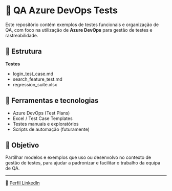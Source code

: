 # 🧪 QA Azure DevOps Tests

Este repositório contém exemplos de testes funcionais e organização de QA, com foco na utilização de **Azure DevOps** para gestão de testes e rastreabilidade.

## 📁 Estrutura
**Testes**
- login_test_case.md
- search_feature_test.md
- regression_suite.xlsx

## 🧰 Ferramentas e tecnologias
- Azure DevOps (Test Plans)
- Excel / Test Case Templates
- Testes manuais e exploratórios
- Scripts de automação (futuramente)

## 📌 Objetivo
Partilhar modelos e exemplos que uso ou desenvolvo no contexto de gestão de testes, para ajudar a padronizar e facilitar o trabalho da equipa de QA.

---

🔗 [Perfil LinkedIn](https://www.linkedin.com/in/bruno-pinto-92463687/)  
